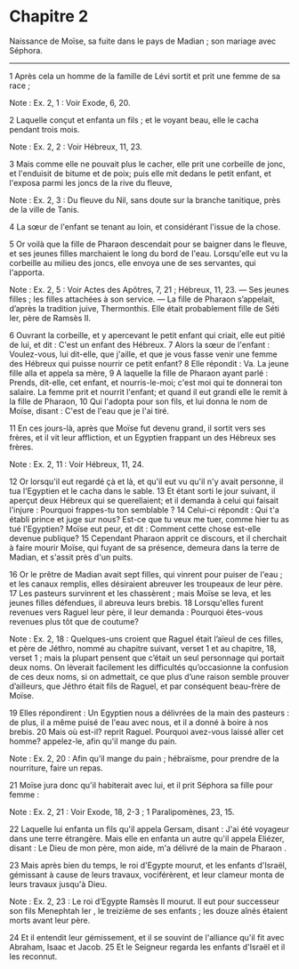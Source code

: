 # Chapitre 2

Naissance de Moïse, sa fuite dans le pays de Madian ; son mariage avec Séphora.

***

1 Après cela un homme de la famille de Lévi sortit et prit une femme de sa race ;

<span class="bible-note">Note : </span> Ex. 2, 1 : Voir Exode, 6, 20.

2 Laquelle conçut et enfanta un fils ; et le voyant beau, elle le cacha pendant trois mois.

<span class="bible-note">Note : </span> Ex. 2, 2 : Voir Hébreux, 11, 23.

3 Mais comme elle ne pouvait plus le cacher, elle prit une corbeille de jonc, et l'enduisit de bitume et de poix; puis elle mit dedans le petit enfant, et l'exposa parmi les joncs de la rive du fleuve,

<span class="bible-note">Note : </span> Ex. 2, 3 : Du fleuve du Nil, sans doute sur la branche tanitique, près de la ville de Tanis.

4 La sœur de l'enfant se tenant au loin, et considérant l'issue de la chose.


5 Or voilà que la fille de Pharaon descendait pour se baigner dans le fleuve, et ses jeunes filles marchaient le long du bord de l'eau. Lorsqu'elle eut vu la corbeille au milieu des joncs, elle envoya une de ses servantes, qui l'apporta.

<span class="bible-note">Note : </span> Ex. 2, 5 : Voir Actes des Apôtres, 7, 21 ; Hébreux, 11, 23. ― Ses jeunes filles ; les filles attachées à son service. ― La fille de Pharaon s’appelait, d’après la tradition juive, Thermonthis. Elle était probablement fille de Séti Ier, père de Ramsès II.

6 Ouvrant la corbeille, et y apercevant le petit enfant qui criait, elle eut pitié de lui, et dit : C'est un enfant des Hébreux. 7 Alors la sœur de l'enfant : Voulez-vous, lui dit-elle, que j'aille, et que je vous fasse venir une femme des Hébreux qui puisse nourrir ce petit enfant? 8 Elle répondit : Va. La jeune fille alla et appela sa mère, 9 A laquelle la fille de Pharaon ayant parlé : Prends, dit-elle, cet enfant, et nourris-le-moi; c'est moi qui te donnerai ton salaire. La femme prit et nourrit l'enfant; et quand il eut grandi elle le remit à la fille de Pharaon, 10 Qui l'adopta pour son fils, et lui donna le nom de Moïse, disant : C'est de l'eau que je l'ai tiré.


11 En ces jours-là, après que Moïse fut devenu grand, il sortit vers ses frères, et il vit leur affliction, et un Egyptien frappant un des Hébreux ses frères.

<span class="bible-note">Note : </span> Ex. 2, 11 : Voir Hébreux, 11, 24.

12 Or lorsqu'il eut regardé çà et là, et qu'il eut vu qu'il n'y avait personne, il tua l'Egyptien et le cacha dans le sable. 13 Et étant sorti le jour suivant, il aperçut deux Hébreux qui se querellaient; et il demanda à celui qui faisait l'injure : Pourquoi frappes-tu ton semblable ? 14 Celui-ci répondit : Qui t'a établi prince et juge sur nous? Est-ce que tu veux me tuer, comme hier tu as tué l'Egyptien? Moïse eut peur, et dit : Comment cette chose est-elle devenue publique? 15 Cependant Pharaon apprit ce discours, et il cherchait à faire mourir Moïse, qui fuyant de sa présence, demeura dans la terre de Madian, et s'assit près d'un puits.


16 Or le prêtre de Madian avait sept filles, qui vinrent pour puiser de l'eau ; et les canaux remplis, elles désiraient abreuver les troupeaux de leur père. 17 Les pasteurs survinrent et les chassèrent ; mais Moïse se leva, et les jeunes filles défendues, il abreuva leurs brebis. 18 Lorsqu'elles furent revenues vers Raguel leur père, il leur demanda : Pourquoi êtes-vous revenues plus tôt que de coutume?

<span class="bible-note">Note : </span> Ex. 2, 18 : Quelques-uns croient que Raguel était l’aïeul de ces filles, et père de Jéthro, nommé au chapitre suivant, verset 1 et au chapitre, 18, verset 1 ; mais la plupart pensent que c’était un seul personnage qui portait deux noms. On lèverait facilement les difficultés qu’occasionne la confusion de ces deux noms, si on admettait, ce que plus d’une raison semble prouver d’ailleurs, que Jéthro était fils de Raguel, et par conséquent beau-frère de Moïse.

19 Elles répondirent : Un Egyptien nous a délivrées de la main des pasteurs : de plus, il a même puisé de l'eau avec nous, et il a donné à boire à nos brebis. 20 Mais où est-il? reprit Raguel. Pourquoi avez-vous laissé aller cet homme? appelez-le, afin qu'il mange du pain.

<span class="bible-note">Note : </span> Ex. 2, 20 : Afin qu’il mange du pain ; hébraïsme, pour prendre de la nourriture, faire un repas.

21 Moïse jura donc qu'il habiterait avec lui, et il prit Séphora sa fille pour femme :

<span class="bible-note">Note : </span> Ex. 2, 21 : Voir Exode, 18, 2-3 ; 1 Paralipomènes, 23, 15.

22 Laquelle lui enfanta un fils qu'il appela Gersam, disant : J'ai été voyageur dans une terre étrangère. Mais elle en enfanta un autre qu'il appela Eliézer, disant : Le Dieu de mon père, mon aide, m'a délivré de la main de Pharaon .


23 Mais après bien du temps, le roi d'Egypte mourut, et les enfants d'Israël, gémissant à cause de leurs travaux, vociférèrent, et leur clameur monta de leurs travaux jusqu'à Dieu.

<span class="bible-note">Note : </span> Ex. 2, 23 : Le roi d’Egypte Ramsès II mourut. Il eut pour successeur son fils Menephtah Ier , le treizième de ses enfants ; les douze aînés étaient morts avant leur père.

24 Et il entendit leur gémissement, et il se souvint de l'alliance qu'il fit avec Abraham, Isaac et Jacob. 25 Et le Seigneur regarda les enfants d'Israël et il les reconnut.

